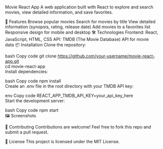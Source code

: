  Movie React App
A web application built with React to explore and search movies, view detailed information, and save favorites.

🚀 Features
Browse popular movies
Search for movies by title
View detailed information (synopsis, rating, release date)
Add movies to a favorites list
Responsive design for mobile and desktop
🛠️ Technologies
Frontend: React, JavaScript, HTML, CSS
API: TMDB (The Movie Database) API for movie data
📦 Installation
Clone the repository:

bash
Copy code
git clone https://github.com/your-username/movie-react-app.git  
cd movie-react-app  
Install dependencies:

bash
Copy code
npm install  
Create an .env file in the root directory with your TMDB API key:

env
Copy code
REACT_APP_TMDB_API_KEY=your_api_key_here  
Start the development server:

bash
Copy code
npm start  
🖼️ Screenshots

🤝 Contributing
Contributions are welcome! Feel free to fork this repo and submit a pull request.

📜 License
This project is licensed under the MIT License.
